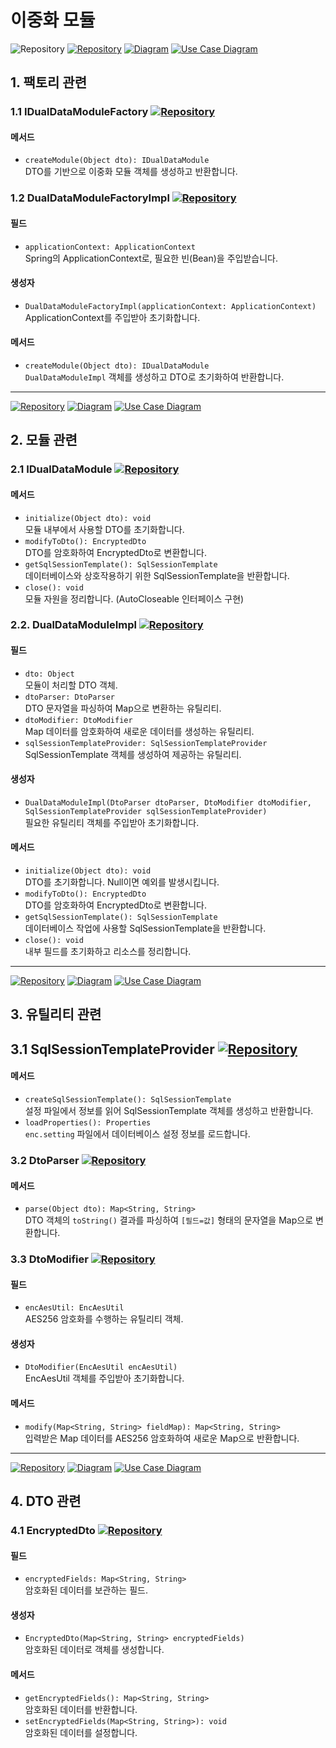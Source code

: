 # 이중화 모듈

![Repository](https://img.shields.io/badge/Writer-%EC%A0%95%EC%95%88%EC%8B%9D-blue) [![Repository](https://img.shields.io/badge/View-Repository-blue)](https://github.com/kitriweb9/SRMUS_Project/tree/master/srmus_project/src/main/java/org/kitri/system/dualdata/factory) [![Diagram](https://img.shields.io/badge/View-Class_Diagram-blue)](../cld.md#dual-data) [![Use Case Diagram](https://img.shields.io/badge/View-Use_Case_Diagram-blue)](../use-case.md#dual-data)

## 1. 팩토리 관련

### 1.1 IDualDataModuleFactory  [![Repository](https://img.shields.io/badge/View-Repository-blue)](../../../../srmus_project/src/main/java/org/kitri/system/dualdata/factory/IDualDataModuleFactory.java)

#### **메서드** <a href="#method" id="method"></a>

* `createModule(Object dto): IDualDataModule`\
  DTO를 기반으로 이중화 모듈 객체를 생성하고 반환합니다.

### **1.2 DualDataModuleFactoryImpl**  [![Repository](https://img.shields.io/badge/View-Repository-blue)](../../../../srmus_project/src/main/java/org/kitri/system/dualdata/factory/impl/DualDataModuleFactoryImpl.java)

#### **필드** <a href="#field" id="field"></a>

* `applicationContext: ApplicationContext`\
  Spring의 ApplicationContext로, 필요한 빈(Bean)을 주입받습니다.

#### **생성자** <a href="#constructor" id="constructor"></a>

* `DualDataModuleFactoryImpl(applicationContext: ApplicationContext)`\
  ApplicationContext를 주입받아 초기화합니다.

#### **메서드** <a href="#method" id="method"></a>

* `createModule(Object dto): IDualDataModule`\
  `DualDataModuleImpl` 객체를 생성하고 DTO로 초기화하여 반환합니다.

***



[![Repository](https://img.shields.io/badge/View-Repository-blue)](https://github.com/kitriweb9/SRMUS_Project/tree/master/srmus_project/src/main/java/org/kitri/system/dualdata/core) [![Diagram](https://img.shields.io/badge/View-Class_Diagram-blue)](../cld.md#dual-data) [![Use Case Diagram](https://img.shields.io/badge/View-Use_Case_Diagram-blue)](../use-case.md#dual-data)

## 2. 모듈 관련 <a href="#module" id="module"></a>

### 2.1 IDualDataModule  [![Repository](https://img.shields.io/badge/View-Repository-blue)](../../../../srmus_project/src/main/java/org/kitri/system/dualdata/core/IDualDataModule.java)&#x20;

#### **메서드** <a href="#method" id="method"></a>

* `initialize(Object dto): void`\
  모듈 내부에서 사용할 DTO를 초기화합니다.
* `modifyToDto(): EncryptedDto`\
  DTO를 암호화하여 EncryptedDto로 변환합니다.
* `getSqlSessionTemplate(): SqlSessionTemplate`\
  데이터베이스와 상호작용하기 위한 SqlSessionTemplate을 반환합니다.
* `close(): void`\
  모듈 자원을 정리합니다. (AutoCloseable 인터페이스 구현)

### **2.2. DualDataModuleImpl**  [![Repository](https://img.shields.io/badge/View-Repository-blue)](../../../../srmus_project/src/main/java/org/kitri/system/dualdata/core/Impl/DualDataModuleImpl.java)&#x20;

#### **필드** <a href="#field" id="field"></a>

* `dto: Object`\
  모듈이 처리할 DTO 객체.
* `dtoParser: DtoParser`\
  DTO 문자열을 파싱하여 Map으로 변환하는 유틸리티.
* `dtoModifier: DtoModifier`\
  Map 데이터를 암호화하여 새로운 데이터를 생성하는 유틸리티.
* `sqlSessionTemplateProvider: SqlSessionTemplateProvider`\
  SqlSessionTemplate 객체를 생성하여 제공하는 유틸리티.

#### **생성자** <a href="#constructor" id="constructor"></a>

* `DualDataModuleImpl(DtoParser dtoParser, DtoModifier dtoModifier, SqlSessionTemplateProvider sqlSessionTemplateProvider)`\
  필요한 유틸리티 객체를 주입받아 초기화합니다.

#### **메서드** <a href="#method" id="method"></a>

* `initialize(Object dto): void`\
  DTO를 초기화합니다. Null이면 예외를 발생시킵니다.
* `modifyToDto(): EncryptedDto`\
  DTO를 암호화하여 EncryptedDto로 변환합니다.
* `getSqlSessionTemplate(): SqlSessionTemplate`\
  데이터베이스 작업에 사용할 SqlSessionTemplate을 반환합니다.
* `close(): void`\
  내부 필드를 초기화하고 리소스를 정리합니다.

***



[![Repository](https://img.shields.io/badge/View-Repository-blue)](https://github.com/kitriweb9/SRMUS_Project/tree/master/srmus_project/src/main/java/org/kitri/system/dualdata/dto/util) [![Diagram](https://img.shields.io/badge/View-Class_Diagram-blue)](../cld.md#dual-data) [![Use Case Diagram](https://img.shields.io/badge/View-Use_Case_Diagram-blue)](../use-case.md#dual-data)

## 3. 유틸리티 관련 <a href="#util" id="util"></a>

## 3.1 SqlSessionTemplateProvider  [![Repository](https://img.shields.io/badge/View-Repository-blue)](../../../../srmus_project/src/main/java/org/kitri/system/dualdata/core/Impl/SqlSessionTemplateProvider.java)&#x20;

#### **메서드** <a href="#method" id="method"></a>

* `createSqlSessionTemplate(): SqlSessionTemplate`\
  설정 파일에서 정보를 읽어 SqlSessionTemplate 객체를 생성하고 반환합니다.
* `loadProperties(): Properties`\
  `enc.setting` 파일에서 데이터베이스 설정 정보를 로드합니다.

### 3.2 DtoParser  [![Repository](https://img.shields.io/badge/View-Repository-blue)](../../../../srmus_project/src/main/java/org/kitri/system/dualdata/dto/util/DtoParser.java)&#x20;

#### **메서드** <a href="#method" id="method"></a>

* `parse(Object dto): Map<String, String>`\
  DTO 객체의 `toString()` 결과를 파싱하여 `[필드=값]` 형태의 문자열을 Map으로 변환합니다.

### 3.3 DtoModifier  [![Repository](https://img.shields.io/badge/View-Repository-blue)](../../../../srmus_project/src/main/java/org/kitri/system/dualdata/dto/util/DtoModifier.java)&#x20;

#### **필드**

* `encAesUtil: EncAesUtil`\
  AES256 암호화를 수행하는 유틸리티 객체.

#### **생성자** <a href="#constructor" id="constructor"></a>

* `DtoModifier(EncAesUtil encAesUtil)`\
  EncAesUtil 객체를 주입받아 초기화합니다.

#### **메서드** <a href="#method" id="method"></a>

* `modify(Map<String, String> fieldMap): Map<String, String>`\
  입력받은 Map 데이터를 AES256 암호화하여 새로운 Map으로 반환합니다.

***



[![Repository](https://img.shields.io/badge/View-Repository-blue)](https://github.com/kitriweb9/SRMUS_Project/tree/master/srmus_project/src/main/java/org/kitri/system/dualdata/dto) [![Diagram](https://img.shields.io/badge/View-Class_Diagram-blue)](../cld.md#dual-data) [![Use Case Diagram](https://img.shields.io/badge/View-Use_Case_Diagram-blue)](../use-case.md#dual-data)

## 4. DTO 관련

### 4.1 EncryptedDto  [![Repository](https://img.shields.io/badge/View-Repository-blue)](../../../../srmus_project/src/main/java/org/kitri/system/dualdata/dto/EncryptedDto.java)

#### **필드** <a href="#field" id="field"></a>

* `encryptedFields: Map<String, String>`\
  암호화된 데이터를 보관하는 필드.

#### **생성자** <a href="#constructor" id="constructor"></a>

* `EncryptedDto(Map<String, String> encryptedFields)`\
  암호화된 데이터로 객체를 생성합니다.

#### **메서드** <a href="#method" id="method"></a>

* `getEncryptedFields(): Map<String, String>`\
  암호화된 데이터를 반환합니다.
* `setEncryptedFields(Map<String, String>): void`\
  암호화된 데이터를 설정합니다.

